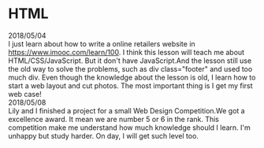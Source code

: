 HTML
========
2018/05/04<br>
I just learn about how to write a online retailers website in https://www.imooc.com/learn/100. 
I think this lesson will teach me about HTML/CSS/JavaScript. 
But it don't have JavaScript.And the lesson still use the old way to solve the problems, such as div class="footer" and used too much div. 
Even though the knowledge about the lesson is old, I learn how to start a web layout and cut photos.
The most important thing is I get my first web case!<br>
2018/05/08<br>
Lily and I finished a project for a small Web Design Competition.We got a excellence award. It mean we are number 5 or 6 in the rank. This competition make me understand how much knowledge should I learn. I'm unhappy but study harder. On day, I will get such level too.
